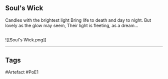 ## Soul's Wick
Candles with the brightest light
Bring life to death and day to night.
But lovely as the glow may seem,
Their light is fleeting, as a dream...
##
![[Soul's Wick.png]]

---
## Tags
#Artefact
#PoE1